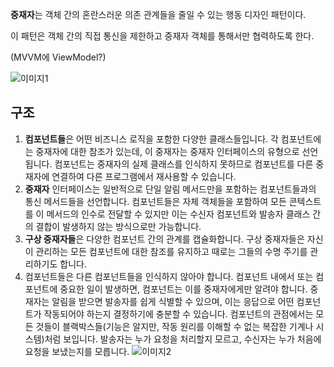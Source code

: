 **중재자**는 객체 간의 혼란스러운 의존 관계들을 줄일 수 있는 행동 디자인 패턴이다.

이 패턴은 객체 간의 직접 통신을 제한하고 중재자 객체를 통해서만 협력하도록 한다.

(MVVM에 ViewModel?)

![이미지1](https://refactoring.guru/images/patterns/content/mediator/mediator.png)
## 구조
1. **컴포넌트들**은 어떤 비즈니스 로직을 포함한 다양한 클래스들입니다. 
   각 컴포넌트에는 중재자에 대한 참조가 있는데, 이 중재자는 중재자 인터페이스의 유형으로 선언됩니다. 
   컴포넌트는 중재자의 실제 클래스를 인식하지 못하므로 컴포넌트를 다른 중재자에 연결하여 다른 프로그램에서 재사용할 수 있습니다.
2. **중재자** 인터페이스는 일반적으로 단일 알림 메서드만을 포함하는 컴포넌트들과의 통신 메서드들을 선언합니다. 
   컴포넌트들은 자체 객체들을 포함하여 모든 콘텍스트를 이 메서드의 인수로 전달할 수 있지만 이는 수신자 컴포넌트와 발송자 클래스 간의 결합이 발생하지 않는 방식으로만 가능합니다.
3. **구상 중재자들**은 다양한 컴포넌트 간의 관계를 캡슐화합니다. 구상 중재자들은 자신이 관리하는 모든 컴포넌트에 대한 참조를 유지하고 때로는 그들의 수명 주기를 관리하기도 합니다.
4. 컴포넌트들은 다른 컴포넌트들을 인식하지 않아야 합니다. 
   컴포넌트 내에서 또는 컴포넌트에 중요한 일이 발생하면, 컴포넌트는 이를 중재자에게만 알려야 합니다. 
   중재자는 알림을 받으면 발송자를 쉽게 식별할 수 있으며, 이는 응답으로 어떤 컴포넌트가 작동되어야 하는지 결정하기에 충분할 수 있습니다.
   컴포넌트의 관점에서는 모든 것들이 블랙박스들​(기능은 알지만, 작동 원리를 이해할 수 없는 복잡한 기계나 시스템)​처럼 보입니다. 발송자는 누가 요청을 처리할지 모르고, 수신자는 누가 처음에 요청을 보냈는지를 모릅니다.
![이미지2](https://refactoring.guru/images/patterns/diagrams/mediator/structure.png)